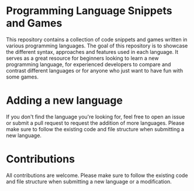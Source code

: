 # Programming Language Snippets and Games

This repository contains a collection of code snippets and games written in various programming languages. The goal of this repository is to showcase the different syntax, approaches and features used in each language. It serves as a great resource for beginners looking to learn a new programming language, for experienced developers to compare and contrast different languages or for anyone who just want to have fun with some games.

# Adding a new language

If you don't find the language you're looking for, feel free to open an issue or submit a pull request to request the addition of more languages. Please make sure to follow the existing code and file structure when submitting a new language.
# Contributions

All contributions are welcome. Please make sure to follow the existing code and file structure when submitting a new language or a modification.
